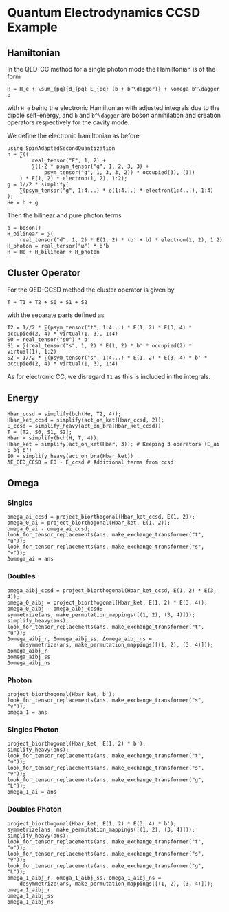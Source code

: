 # Quantum Electrodynamics CCSD Example

## Hamiltonian

In the QED-CC method for a single photon mode the Hamiltonian is of the form

``
H = H_e + \sum_{pq}{d_{pq} E_{pq} (b + b^\dagger)} +
\omega b^\dagger b
``

with ``H_e`` being the electronic Hamiltonian with adjusted integrals due to
the dipole self-energy, and ``b`` and ``b^\dagger`` are boson annihilation and
creation operators respectively for the cavity mode.

We define the electronic hamiltonian as before

```@repl 1
using SpinAdaptedSecondQuantization
h = ∑((
        real_tensor("F", 1, 2) +
        ∑((-2 * psym_tensor("g", 1, 2, 3, 3) +
            psym_tensor("g", 1, 3, 3, 2)) * occupied(3), [3])
    ) * E(1, 2) * electron(1, 2), 1:2);
g = 1//2 * simplify(
    ∑(psym_tensor("g", 1:4...) * e(1:4...) * electron(1:4...), 1:4)
);
He = h + g
```

Then the bilinear and pure photon terms

```@repl 1
b = boson()
H_bilinear = ∑(
    real_tensor("d", 1, 2) * E(1, 2) * (b' + b) * electron(1, 2), 1:2)
H_photon = real_tensor("ω") * b'b
H = He + H_bilinear + H_photon
```

## Cluster Operator

For the QED-CCSD method the cluster operator is given by

``
T = T1 + T2 + S0 + S1 + S2
``

with the separate parts defined as

```@repl 1
T2 = 1//2 * ∑(psym_tensor("t", 1:4...) * E(1, 2) * E(3, 4) *
occupied(2, 4) * virtual(1, 3), 1:4)
S0 = real_tensor("s0") * b'
S1 = ∑(real_tensor("s", 1, 2) * E(1, 2) * b' * occupied(2) * virtual(1), 1:2)
S2 = 1//2 * ∑(psym_tensor("s", 1:4...) * E(1, 2) * E(3, 4) * b' *
occupied(2, 4) * virtual(1, 3), 1:4)
```

As for electronic CC, we disregard `T1` as this is included in the integrals.

## Energy

```@repl 1
Hbar_ccsd = simplify(bch(He, T2, 4));
Hbar_ket_ccsd = simplify(act_on_ket(Hbar_ccsd, 2));
E_ccsd = simplify_heavy(act_on_bra(Hbar_ket_ccsd))
T = [T2, S0, S1, S2];
Hbar = simplify(bch(H, T, 4));
Hbar_ket = simplify(act_on_ket(Hbar, 3)); # Keeping 3 operators (E_ai E_bj b')
E0 = simplify_heavy(act_on_bra(Hbar_ket))
ΔE_QED_CCSD = E0 - E_ccsd # Additional terms from ccsd
```

## Omega

### Singles

```@repl 1
omega_ai_ccsd = project_biorthogonal(Hbar_ket_ccsd, E(1, 2));
omega_0_ai = project_biorthogonal(Hbar_ket, E(1, 2));
omega_0_ai - omega_ai_ccsd;
look_for_tensor_replacements(ans, make_exchange_transformer("t", "u"));
look_for_tensor_replacements(ans, make_exchange_transformer("s", "v"));
Δomega_ai = ans
```

### Doubles

```@repl 1
omega_aibj_ccsd = project_biorthogonal(Hbar_ket_ccsd, E(1, 2) * E(3, 4));
omega_0_aibj = project_biorthogonal(Hbar_ket, E(1, 2) * E(3, 4));
omega_0_aibj - omega_aibj_ccsd;
symmetrize(ans, make_permutation_mappings([(1, 2), (3, 4)]));
simplify_heavy(ans);
look_for_tensor_replacements(ans, make_exchange_transformer("t", "u"));
Δomega_aibj_r, Δomega_aibj_ss, Δomega_aibj_ns =
    desymmetrize(ans, make_permutation_mappings([(1, 2), (3, 4)]));
Δomega_aibj_r
Δomega_aibj_ss
Δomega_aibj_ns
```

### Photon

```@repl 1
project_biorthogonal(Hbar_ket, b');
look_for_tensor_replacements(ans, make_exchange_transformer("s", "v"));
omega_1 = ans
```

### Singles Photon

```@repl 1
project_biorthogonal(Hbar_ket, E(1, 2) * b');
simplify_heavy(ans);
look_for_tensor_replacements(ans, make_exchange_transformer("t", "u"));
look_for_tensor_replacements(ans, make_exchange_transformer("s", "v"));
look_for_tensor_replacements(ans, make_exchange_transformer("g", "L"));
omega_1_ai = ans
```

### Doubles Photon

```@repl 1
project_biorthogonal(Hbar_ket, E(1, 2) * E(3, 4) * b');
symmetrize(ans, make_permutation_mappings([(1, 2), (3, 4)]));
simplify_heavy(ans);
look_for_tensor_replacements(ans, make_exchange_transformer("t", "u"));
look_for_tensor_replacements(ans, make_exchange_transformer("s", "v"));
look_for_tensor_replacements(ans, make_exchange_transformer("g", "L"));
omega_1_aibj_r, omega_1_aibj_ss, omega_1_aibj_ns =
    desymmetrize(ans, make_permutation_mappings([(1, 2), (3, 4)]));
omega_1_aibj_r
omega_1_aibj_ss
omega_1_aibj_ns
```
